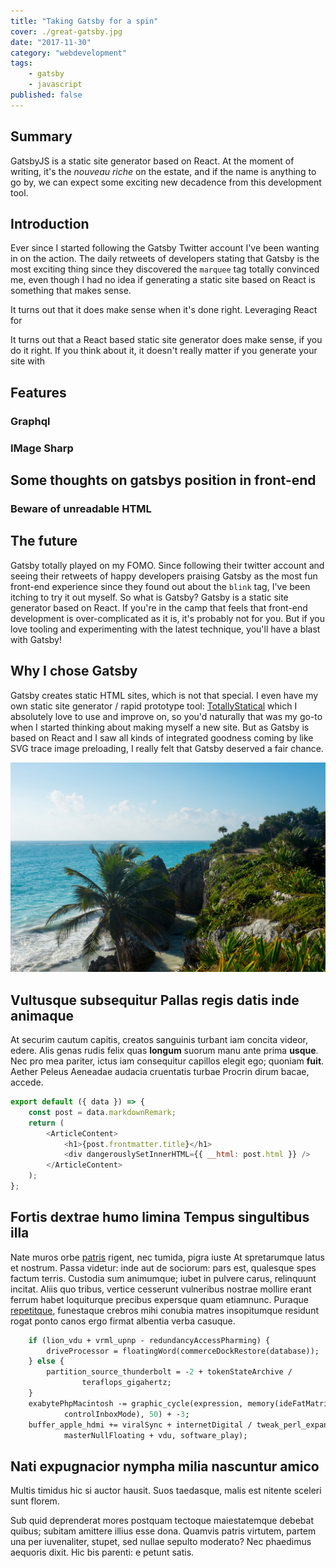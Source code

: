 ```yaml
---
title: "Taking Gatsby for a spin"
cover: ./great-gatsby.jpg
date: "2017-11-30"
category: "webdevelopment"
tags:
    - gatsby
    - javascript
published: false
---
```


## Summary

GatsbyJS is a static site generator based on React. At the moment of writing, it's the *nouveau riche* on the estate, and if the name is anything to go by, we can expect some exciting new decadence from this development tool. 

## Introduction
Ever since I started following the Gatsby Twitter account I've been wanting in on the action. The daily retweets of developers stating that Gatsby is the most exciting thing since they discovered the `marquee` tag totally convinced me, even though I had no idea if generating a static site based on React is something that makes sense.

It turns out that it does make sense when it's done right. Leveraging React for 

It turns out that a React based static site generator does make sense, if you do it right. If you think about it, it doesn't really matter if you generate your site with 


## Features

### Graphql

### IMage Sharp

## Some thoughts on gatsbys position in front-end 

### Beware of unreadable HTML


## The future

Gatsby totally played on my FOMO. Since following their twitter account and seeing 
their retweets of happy developers praising Gatsby as the most fun front-end experience
since they found out about the `blink` tag, I've been itching to try it out myself. 
So what is Gatsby? Gatsby is a static site generator based on React. If you're in the camp 
that feels that front-end development is over-complicated as it is, it's probably not for you. 
But if you love tooling and experimenting with the latest technique, you'll have a blast with Gatsby! 

## Why I chose Gatsby

Gatsby creates static HTML sites, which is not that special. I even have my own
static site generator / rapid prototype tool: 
[TotallyStatical](https://github.com/aderaaij/totallystatical) which I absolutely
love to use and improve on, so you'd naturally that was my go-to when I started
thinking about making myself a new site. But as Gatsby is based on React and I saw
all kinds of integrated goodness coming by like SVG trace image preloading, I 
really felt that Gatsby deserved a fair chance.

![alt text](./image-01.jpg "image")

## Vultusque subsequitur Pallas regis datis inde animaque

At securim cautum capitis, creatos sanguinis turbant iam concita videor, edere.
Alis genas rudis felix quas **longum** suorum manu ante prima **usque**. Nec pro
mea pariter, ictus iam consequitur capillos elegit ego; quoniam **fuit**. Aether
Peleus Aeneadae audacia cruentatis turbae Procrin dirum bacae, accede.

```javascript
export default ({ data }) => {
    const post = data.markdownRemark;
    return (
        <ArticleContent>
            <h1>{post.frontmatter.title}</h1>
            <div dangerouslySetInnerHTML={{ __html: post.html }} />
        </ArticleContent>
    );
};
```

## Fortis dextrae humo limina Tempus singultibus illa

Nate muros orbe [patris](http://debebuntilla.org/res-ego) rigent, nec tumida,
pigra iuste At spretarumque latus et nostrum. Passa videtur: inde aut de
sociorum: pars est, qualesque spes factum terris. Custodia sum animumque; iubet
in pulvere carus, relinquunt incitat. Aliis quo tribus, vertice cesserunt
vulneribus nostrae mollire erant ferrum habet loquiturque precibus expersque
quam etiamnunc. Puraque [repetitque](http://mihi-aiax.io/suaferunt.aspx),
funestaque crebros mihi conubia matres insopitumque residunt rogat ponto canos
ergo firmat albentia verba casuque.

```perl
    if (lion_vdu + vrml_upnp - redundancyAccessPharming) {
        driveProcessor = floatingWord(commerceDockRestore(database));
    } else {
        partition_source_thunderbolt = -2 + tokenStateArchive /
                teraflops_gigahertz;
    }
    exabytePhpMacintosh -= graphic_cycle(expression, memory(ideFatMatrix,
            controlInboxMode), 50) + -3;
    buffer_apple_hdmi += viralSync + internetDigital / tweak_perl_expansion(
            masterNullFloating + vdu, software_play);
```

## Nati expugnacior nympha milia nascuntur amico

Multis timidus hic si auctor hausit. Suos taedasque, malis est nitente sceleri
sunt florem.

Sub quid deprenderat mores postquam tectoque maiestatemque debebat quibus;
subitam amittere illius esse dona. Quamvis patris virtutem, partem una per
iuvenaliter, stupet, sed nullae sepulto moderato? Nec phaedimus aequoris dixit.
Hic bis parenti: e petunt satis.